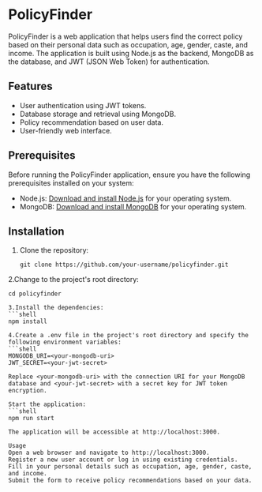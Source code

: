 # PolicyFinder

PolicyFinder is a web application that helps users find the correct policy based on their personal data such as occupation, age, gender, caste, and income. The application is built using Node.js as the backend, MongoDB as the database, and JWT (JSON Web Token) for authentication.

## Features

- User authentication using JWT tokens.
- Database storage and retrieval using MongoDB.
- Policy recommendation based on user data.
- User-friendly web interface.

## Prerequisites

Before running the PolicyFinder application, ensure you have the following prerequisites installed on your system:

- Node.js: [Download and install Node.js](https://nodejs.org) for your operating system.
- MongoDB: [Download and install MongoDB](https://www.mongodb.com/try/download/community) for your operating system.

## Installation

1. Clone the repository:

   ```shell
   git clone https://github.com/your-username/policyfinder.git

2.Change to the project's root directory:
   ```shell
cd policyfinder

3.Install the dependencies:
   ```shell
npm install

4.Create a .env file in the project's root directory and specify the following environment variables:
   ```shell
MONGODB_URI=<your-mongodb-uri>
JWT_SECRET=<your-jwt-secret>

Replace <your-mongodb-uri> with the connection URI for your MongoDB database and <your-jwt-secret> with a secret key for JWT token encryption.

Start the application:
   ```shell
npm run start

The application will be accessible at http://localhost:3000.

Usage
Open a web browser and navigate to http://localhost:3000.
Register a new user account or log in using existing credentials.
Fill in your personal details such as occupation, age, gender, caste, and income.
Submit the form to receive policy recommendations based on your data.

